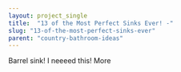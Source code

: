 ```yaml
---
layout: project_single
title:  "13 of the Most Perfect Sinks Ever! -"
slug: "13-of-the-most-perfect-sinks-ever"
parent: "country-bathroom-ideas"
---
```

Barrel sink! I neeeed this!                                                                                                                                                     More